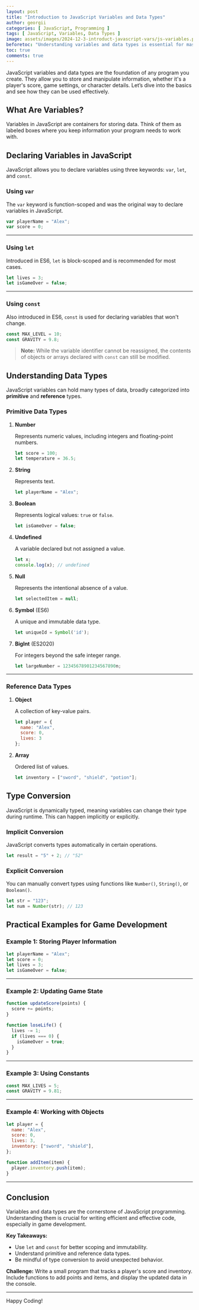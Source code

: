 ```yaml
---
layout: post
title: "Introduction to JavaScript Variables and Data Types"
author: georgii
categories: [ JavaScript, Programming ]
tags: [ JavaScript, Variables, Data Types ]
image: assets/images/2024-12-3-introduct-javascript-vars/js-variables.png
beforetoc: "Understanding variables and data types is essential for mastering JavaScript, especially for game development. In this article, we'll explore the fundamental concepts and provide examples to kickstart your learning."
toc: true
comments: true
---
```


JavaScript variables and data types are the foundation of any program you create. They allow you to store and manipulate information, whether it's a player's score, game settings, or character details. Let’s dive into the basics and see how they can be used effectively.

## What Are Variables?

Variables in JavaScript are containers for storing data. Think of them as labeled boxes where you keep information your program needs to work with.

## Declaring Variables in JavaScript

JavaScript allows you to declare variables using three keywords: `var`, `let`, and `const`.

### Using `var`

The `var` keyword is function-scoped and was the original way to declare variables in JavaScript.

```javascript
var playerName = "Alex";
var score = 0;
```

---

### Using `let`

Introduced in ES6, `let` is block-scoped and is recommended for most cases.

```javascript
let lives = 3;
let isGameOver = false;
```

---

### Using `const`

Also introduced in ES6, `const` is used for declaring variables that won't change.

```javascript
const MAX_LEVEL = 10;
const GRAVITY = 9.8;
```

> **Note:** While the variable identifier cannot be reassigned, the contents of objects or arrays declared with `const` can still be modified.

## Understanding Data Types

JavaScript variables can hold many types of data, broadly categorized into **primitive** and **reference** types.

### Primitive Data Types

1. **Number**

   Represents numeric values, including integers and floating-point numbers.

   ```javascript
   let score = 100;
   let temperature = 36.5;
   ```

2. **String**

   Represents text.

   ```javascript
   let playerName = "Alex";
   ```

3. **Boolean**

   Represents logical values: `true` or `false`.

   ```javascript
   let isGameOver = false;
   ```

4. **Undefined**

   A variable declared but not assigned a value.

   ```javascript
   let x;
   console.log(x); // undefined
   ```

5. **Null**

   Represents the intentional absence of a value.

   ```javascript
   let selectedItem = null;
   ```

6. **Symbol** (ES6)

   A unique and immutable data type.

   ```javascript
   let uniqueId = Symbol('id');
   ```

7. **BigInt** (ES2020)

   For integers beyond the safe integer range.

   ```javascript
   let largeNumber = 12345678901234567890n;
   ```

---

### Reference Data Types

1. **Object**

   A collection of key-value pairs.

   ```javascript
   let player = {
     name: "Alex",
     score: 0,
     lives: 3
   };
   ```

2. **Array**

   Ordered list of values.

   ```javascript
   let inventory = ["sword", "shield", "potion"];
   ```

## Type Conversion

JavaScript is dynamically typed, meaning variables can change their type during runtime. This can happen implicitly or explicitly.

### Implicit Conversion

JavaScript converts types automatically in certain operations.

```javascript
let result = "5" + 2; // "52"
```

### Explicit Conversion

You can manually convert types using functions like `Number()`, `String()`, or `Boolean()`.

```javascript
let str = "123";
let num = Number(str); // 123
```

## Practical Examples for Game Development

### Example 1: Storing Player Information

```javascript
let playerName = "Alex";
let score = 0;
let lives = 3;
let isGameOver = false;
```

---

### Example 2: Updating Game State

```javascript
function updateScore(points) {
  score += points;
}

function loseLife() {
  lives -= 1;
  if (lives === 0) {
    isGameOver = true;
  }
}
```

---

### Example 3: Using Constants

```javascript
const MAX_LIVES = 5;
const GRAVITY = 9.81;
```

---

### Example 4: Working with Objects

```javascript
let player = {
  name: "Alex",
  score: 0,
  lives: 3,
  inventory: ["sword", "shield"],
};

function addItem(item) {
  player.inventory.push(item);
}
```

---

## Conclusion

Variables and data types are the cornerstone of JavaScript programming. Understanding them is crucial for writing efficient and effective code, especially in game development.

**Key Takeaways:**

- Use `let` and `const` for better scoping and immutability.
- Understand primitive and reference data types.
- Be mindful of type conversion to avoid unexpected behavior.

**Challenge:** Write a small program that tracks a player's score and inventory. Include functions to add points and items, and display the updated data in the console.

---

Happy Coding!
